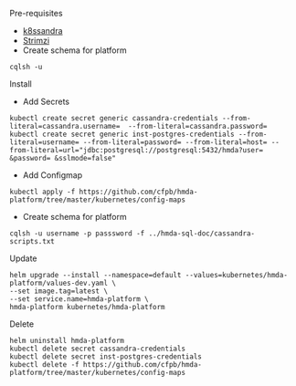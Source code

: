 Pre-requisites
- [k8ssandra](https://k8ssandra.io/)
- [Strimzi](https://strimzi.io/)
- Create schema for platform
```
cqlsh -u 
```
Install
- Add Secrets
```
kubectl create secret generic cassandra-credentials --from-literal=cassandra.username=  --from-literal=cassandra.password=
kubectl create secret generic inst-postgres-credentials --from-literal=username= --from-literal=password= --from-literal=host= --from-literal=url="jdbc:postgresql://postgresql:5432/hmda?user= &password= &sslmode=false"
```
- Add Configmap
```
kubectl apply -f https://github.com/cfpb/hmda-platform/tree/master/kubernetes/config-maps
```
- Create schema for platform
```
cqlsh -u username -p passsword -f ../hmda-sql-doc/cassandra-scripts.txt
```

Update
```
helm upgrade --install --namespace=default --values=kubernetes/hmda-platform/values-dev.yaml \
--set image.tag=latest \
--set service.name=hmda-platform \
hmda-platform kubernetes/hmda-platform
```

Delete
```
helm uninstall hmda-platform
kubectl delete secret cassandra-credentials
kubectl delete secret inst-postgres-credentials
kubectl delete -f https://github.com/cfpb/hmda-platform/tree/master/kubernetes/config-maps
```
